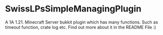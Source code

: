 # SwissLPsSimpleManagingPlugin
A 1A 1.21. Minecraft Server bukkit plugin which has many functions. Such as timeout function, crate log etc. Find out more about it in the README File :)
